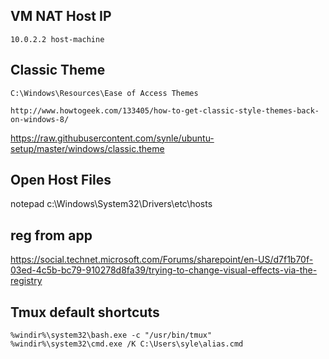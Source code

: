 ## VM NAT Host IP
`10.0.2.2 host-machine`

## Classic Theme
`C:\Windows\Resources\Ease of Access Themes`

`http://www.howtogeek.com/133405/how-to-get-classic-style-themes-back-on-windows-8/`

https://raw.githubusercontent.com/synle/ubuntu-setup/master/windows/classic.theme

## Open Host Files
notepad c:\Windows\System32\Drivers\etc\hosts


## reg from app
https://social.technet.microsoft.com/Forums/sharepoint/en-US/d7f1b70f-03ed-4c5b-bc79-910278d8fa39/trying-to-change-visual-effects-via-the-registry



## Tmux default shortcuts
```%windir%\system32\bash.exe -c "/usr/bin/tmux"```
```%windir%\system32\cmd.exe /K C:\Users\syle\alias.cmd```
